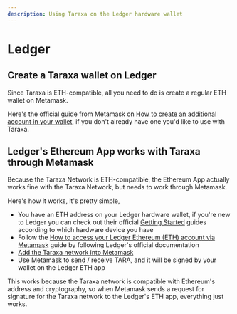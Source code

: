 ```yaml
---
description: Using Taraxa on the Ledger hardware wallet
---
```


# Ledger

## Create a Taraxa wallet on Ledger

Since Taraxa is ETH-compatible, all you need to do is create a regular ETH wallet on Metamask.&#x20;

Here's the official guide from Metamask on [How to create an additional account in your wallet](https://metamask.zendesk.com/hc/en-us/articles/360015289452-How-to-create-an-additional-account-in-your-wallet), if you don't already have one you'd like to use with Taraxa.&#x20;



## Ledger's Ethereum App works with Taraxa through Metamask

Because the Taraxa Network is ETH-compatible, the Ethereum App actually works fine with the Taraxa Network, but needs to work through Metamask.&#x20;

Here's how it works, it's pretty simple,&#x20;

* You have an ETH address on your Ledger hardware wallet, if you're new to Ledger you can check out their official [Getting Started](https://support.ledger.com/hc/en-us/sections/4404369606801-Getting-Started?docs=true) guides according to which hardware device you have
* Follow the [How to access your Ledger Ethereum (ETH) account via Metamask](https://support.ledger.com/hc/en-us/articles/4404366864657-Set-up-and-use-MetaMask-to-access-your-Ledger-Ethereum-ETH-account?docs=true) guide by following Ledger's official documentation&#x20;
* [Add the Taraxa network into Metamask](metamask.md)&#x20;
* Use Metamask to send / receive TARA, and it will be signed by your wallet on the Ledger ETH app

This works because the Taraxa network is compatible with Ethereum's address and cryptography, so when Metamask sends a request for signature for the Taraxa network to the Ledger's ETH app, everything just works.&#x20;

